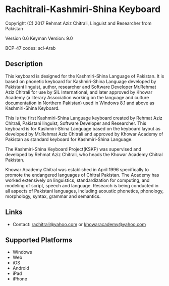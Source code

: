 Rachitrali-Kashmiri-Shina Keyboard
==========================

Copyright (C) 2017 Rehmat Aziz Chitrali, Linguist and Researcher from Pakistan

Version 0.6
Keyman Version: 9.0 

BCP-47 codes: scl-Arab

Description
-----------

This keyboard is designed for the Kashmiri-Shina Language of Pakistan. It is based on phonetic keyboard for Kashmiri-Shina Language
developed by Pakistani linguist, author, researcher and Software Developer Mr.Rehmat Aziz Chitrali for
use by SIL International, and later approved by Khowar Academy (a literary Association working on the
language and culture documentation in Northern Pakistan) used in Windows 8.1 and above as Kashmiri-Shina Keyboard.

This is the first Kashmiri-Shina Language keyboard created by Rehmat Aziz Chitrali, Pakistani linguist,
Software Developer and Researcher. This keyboard is for Kashmiri-Shina Language based on the keyboard layout
as developed by Mr.Rehmat Aziz Chitrali and approved by Khowar Academy of Pakistan as standard keyboard
for Kashmiri-Shina Language.

The Kashmiri-Shina Keyboard Project(KSKP) was supervised and developed by Rehmat Aziz Chitrali, who heads the
Khowar Academy Chitral Pakistan.

Khowar Academy Chitral was established in April 1996 specifically to promote the endangered languages
of Chitral Pakistan. The Academy has worked extensively on linguistics, standardization for
computing, and modeling of script, speech and language. Research is being conducted in all aspects of
Pakistani languages, including acoustic phonetics, phonology, morphology, syntax, grammar and semantics.

Links
-----

 * Contact: <rachitrali@yahoo.com> or <khowaracademy@yahoo.com>

Supported Platforms
-------------------
 * Windows
 * Web
 * iOS
 * Android
 * iPad
 * iPhone

 


